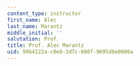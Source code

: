 ```yaml
---
content_type: instructor
first_name: Alec
last_name: Marantz
middle_initial: ''
salutation: Prof.
title: Prof. Alec Marantz
uid: 99b4122a-c0e8-2d7c-606f-9695d6e0606a
---
```

